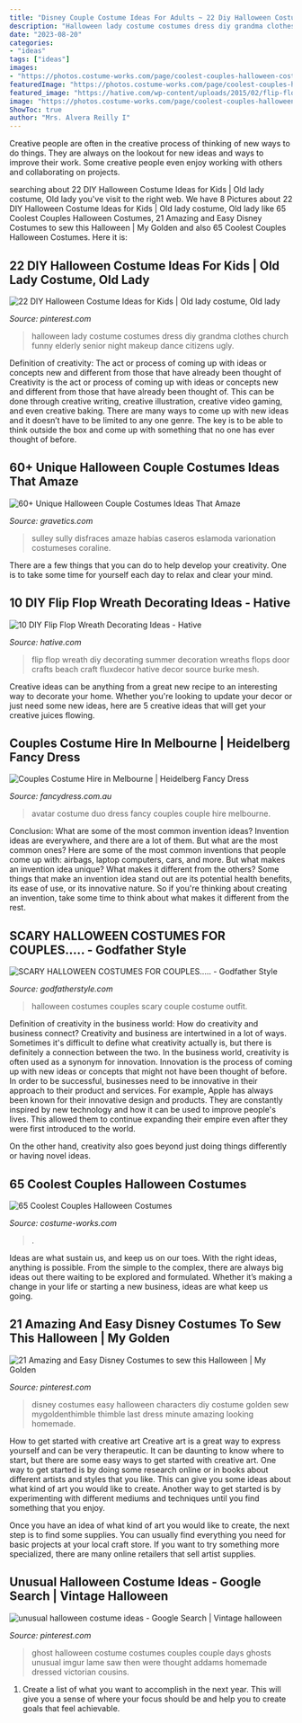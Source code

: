 ```yaml
---
title: "Disney Couple Costume Ideas For Adults ~ 22 Diy Halloween Costume Ideas For Kids"
description: "Halloween lady costume costumes dress diy grandma clothes church funny elderly senior night makeup dance citizens ugly"
date: "2023-08-20"
categories:
- "ideas"
tags: ["ideas"]
images:
- "https://photos.costume-works.com/page/coolest-couples-halloween-costumes.jpg"
featuredImage: "https://photos.costume-works.com/page/coolest-couples-halloween-costumes.jpg"
featured_image: "https://hative.com/wp-content/uploads/2015/02/flip-flop-wreath-ideas/4-diy-flip-flop-wreath-decorating-ideas.jpg"
image: "https://photos.costume-works.com/page/coolest-couples-halloween-costumes.jpg"
ShowToc: true
author: "Mrs. Alvera Reilly I"
---
```



Creative people are often in the creative process of thinking of new ways to do things. They are always on the lookout for new ideas and ways to improve their work. Some creative people even enjoy working with others and collaborating on projects.

	

		
searching about 22 DIY Halloween Costume Ideas for Kids | Old lady costume, Old lady you've visit to the right web. We have 8 Pictures about 22 DIY Halloween Costume Ideas for Kids | Old lady costume, Old lady like 65 Coolest Couples Halloween Costumes, 21 Amazing and Easy Disney Costumes to sew this Halloween | My Golden and also 65 Coolest Couples Halloween Costumes. Here it is:
		
    
## 22 DIY Halloween Costume Ideas For Kids | Old Lady Costume, Old Lady

<img loading=lazy src="https://i.pinimg.com/736x/8b/95/54/8b9554a3ae221bb5ce4d2d0dc9814d60--old-people-costume-old-lady-costume.jpg" onerror="this.onerror=null;this.src='https://tse3.mm.bing.net/th?id=OIP.vVAEYv8tTd7ozr15UbGplAAAAA&amp;pid=15.1';" alt="22 DIY Halloween Costume Ideas for Kids | Old lady costume, Old lady">

_Source: pinterest.com_

>halloween lady costume costumes dress diy grandma clothes church funny elderly senior night makeup dance citizens ugly. 

	

Definition of creativity: The act or process of coming up with ideas or concepts new and different from those that have already been thought of
Creativity is the act or process of coming up with ideas or concepts new and different from those that have already been thought of. This can be done through creative writing, creative illustration, creative video gaming, and even creative baking. There are many ways to come up with new ideas and it doesn’t have to be limited to any one genre. The key is to be able to think outside the box and come up with something that no one has ever thought of before.

    
## 60+ Unique Halloween Couple Costumes Ideas That Amaze

<img loading=lazy src="https://www.gravetics.com/wp-content/uploads/2017/07/Boo-and-Sulley-Monsters-Inc.-costume.jpg" onerror="this.onerror=null;this.src='https://tse1.mm.bing.net/th?id=OIP.30qjeFQK0bjYYgY9i_df2gDfEX&amp;pid=15.1';" alt="60+ Unique Halloween Couple Costumes Ideas That Amaze">

_Source: gravetics.com_

>sulley sully disfraces amaze habías caseros eslamoda varionation costumeses coraline. 

	

There are a few things that you can do to help develop your creativity. One is to take some time for yourself each day to relax and clear your mind.

    
## 10 DIY Flip Flop Wreath Decorating Ideas - Hative

<img loading=lazy src="https://hative.com/wp-content/uploads/2015/02/flip-flop-wreath-ideas/4-diy-flip-flop-wreath-decorating-ideas.jpg" onerror="this.onerror=null;this.src='https://tse3.mm.bing.net/th?id=OIP.Au6EOM8qS7pshMBTSwLACgHaJ6&amp;pid=15.1';" alt="10 DIY Flip Flop Wreath Decorating Ideas - Hative">

_Source: hative.com_

>flip flop wreath diy decorating summer decoration wreaths flops door crafts beach craft fluxdecor hative decor source burke mesh. 

	

Creative ideas can be anything from a great new recipe to an interesting way to decorate your home. Whether you're looking to update your decor or just need some new ideas, here are 5 creative ideas that will get your creative juices flowing.

    
## Couples Costume Hire In Melbourne | Heidelberg Fancy Dress

<img loading=lazy src="http://www.fancydress.com.au/wp-content/uploads/2017/06/AVATAR-DUO.jpg" onerror="this.onerror=null;this.src='https://tse4.mm.bing.net/th?id=OIP.0JJJLgRPm3EzwrO0UvY5iAHaJ5&amp;pid=15.1';" alt="Couples Costume Hire in Melbourne | Heidelberg Fancy Dress">

_Source: fancydress.com.au_

>avatar costume duo dress fancy couples couple hire melbourne. 

	

Conclusion: What are some of the most common invention ideas?
Invention ideas are everywhere, and there are a lot of them. But what are the most common ones? Here are some of the most common inventions that people come up with: airbags, laptop computers, cars, and more. 
But what makes an invention idea unique? What makes it different from the others? 
Some things that make an invention idea stand out are its potential health benefits, its ease of use, or its innovative nature. So if you're thinking about creating an invention, take some time to think about what makes it different from the rest.

    
## SCARY HALLOWEEN COSTUMES FOR COUPLES..... - Godfather Style

<img loading=lazy src="http://godfatherstyle.com/wp-content/uploads/2015/10/couple-halloween-costume-ideas-4.jpg" onerror="this.onerror=null;this.src='https://tse4.mm.bing.net/th?id=OIP.RlVQ3gv4T_L0DVKKOpzsKAAAAA&amp;pid=15.1';" alt="SCARY HALLOWEEN COSTUMES FOR COUPLES..... - Godfather Style">

_Source: godfatherstyle.com_

>halloween costumes couples scary couple costume outfit. 

	

Definition of creativity in the business world: How do creativity and business connect?
Creativity and business are intertwined in a lot of ways. Sometimes it's difficult to define what creativity actually is, but there is definitely a connection between the two. 
In the business world, creativity is often used as a synonym for innovation. Innovation is the process of coming up with new ideas or concepts that might not have been thought of before. In order to be successful, businesses need to be innovative in their approach to their product and services. For example, Apple has always been known for their innovative design and products. They are constantly inspired by new technology and how it can be used to improve people's lives. This allowed them to continue expanding their empire even after they were first introduced to the world. 

On the other hand, creativity also goes beyond just doing things differently or having novel ideas.

    
## 65 Coolest Couples Halloween Costumes

<img loading=lazy src="https://photos.costume-works.com/page/coolest-couples-halloween-costumes.jpg" onerror="this.onerror=null;this.src='https://tse4.mm.bing.net/th?id=OIP.oPYGJYT1blcfothTLAe71gHaQ_&amp;pid=15.1';" alt="65 Coolest Couples Halloween Costumes">

_Source: costume-works.com_

>. 

	

Ideas are what sustain us, and keep us on our toes. With the right ideas, anything is possible. From the simple to the complex, there are always big ideas out there waiting to be explored and formulated. Whether it’s making a change in your life or starting a new business, ideas are what keep us going.

    
## 21 Amazing And Easy Disney Costumes To Sew This Halloween | My Golden

<img loading=lazy src="https://i.pinimg.com/736x/a4/b3/62/a4b362f3e6cfef3a561cf022829ec2b9.jpg" onerror="this.onerror=null;this.src='https://tse3.mm.bing.net/th?id=OIP.J_MxzR3rIfh187aamfsKYQHaLG&amp;pid=15.1';" alt="21 Amazing and Easy Disney Costumes to sew this Halloween | My Golden">

_Source: pinterest.com_

>disney costumes easy halloween characters diy costume golden sew mygoldenthimble thimble last dress minute amazing looking homemade. 

	

How to get started with creative art
Creative art is a great way to express yourself and can be very therapeutic. It can be daunting to know where to start, but there are some easy ways to get started with creative art.
One way to get started is by doing some research online or in books about different artists and styles that you like. This can give you some ideas about what kind of art you would like to create. Another way to get started is by experimenting with different mediums and techniques until you find something that you enjoy.

Once you have an idea of what kind of art you would like to create, the next step is to find some supplies. You can usually find everything you need for basic projects at your local craft store. If you want to try something more specialized, there are many online retailers that sell artist supplies.

    
## Unusual Halloween Costume Ideas - Google Search | Vintage Halloween

<img loading=lazy src="https://i.pinimg.com/736x/91/d5/10/91d51091993a941ca4a6704516ee3e05--original-halloween-costumes-halloween-couples.jpg" onerror="this.onerror=null;this.src='https://tse3.mm.bing.net/th?id=OIP.hrhH3VIIsMA4PiXEtdFH2AHaJ4&amp;pid=15.1';" alt="unusual halloween costume ideas - Google Search | Vintage halloween">

_Source: pinterest.com_

>ghost halloween costume costumes couples couple days ghosts unusual imgur lame saw then were thought addams homemade dressed victorian cousins. 

	

1. Create a list of what you want to accomplish in the next year. This will give you a sense of where your focus should be and help you to create goals that feel achievable.

